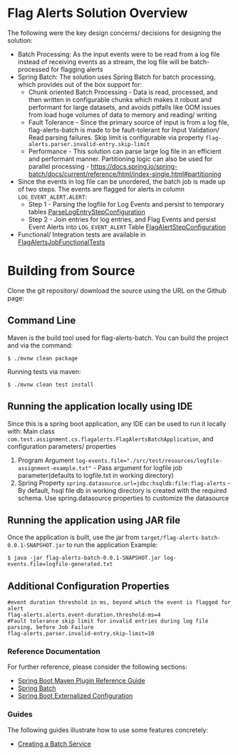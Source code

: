 # Flag Alerts Solution Overview
The following were the key design concerns/ decisions for designing the solution:

* Batch Processing: As the input events were to be read from a log file instead of receiving events as a stream, the log file will be batch-processed for flagging alerts
* Spring Batch: The solution uses Spring Batch for batch processing, which provides out of the box support for:
  * Chunk oriented Batch Processing - Data is read, processed, and then written in configurable chunks which makes it robust and performant for large datasets, and avoids pitfalls like OOM issues from load huge volumes of data to memory and reading/ writing
  * Fault Tolerance - Since the primary source of input is from a log file, flag-alerts-batch is made to be fault-tolerant for Input Validation/ Read parsing failures. Skip limit is configurable via property `flag-alerts.parser.invalid-entry.skip-limit`
  * Performance - This solution can parse large log file in an efficient and performant manner. Partitioning logic can also be used for parallel processing - https://docs.spring.io/spring-batch/docs/current/reference/html/index-single.html#partitioning
* Since the events in log file can be unordered, the batch job is made up of two steps. The events are flagged for alerts in column `LOG_EVENT_ALERT.ALERT`:
  * Step 1 - Parsing the logfile for Log Events and persist to temporary tables [ParseLogEntryStepConfiguration](src/main/java/com/test/assignment/cs/flagalerts/processing/parser/ParseLogEntryStepConfiguration.java)
  * Step 2 - Join entries for log entries, and Flag Events and persist Event Alerts into `LOG_EVENT_ALERT` Table [FlagAlertStepConfiguration](src/main/java/com/test/assignment/cs/flagalerts/processing/alerts/FlagAlertStepConfiguration.java)
* Functional/ Integration tests are available in [FlagAlertsJobFunctionalTests](src/test/java/com/test/assignment/cs/flagalerts/processing/FlagAlertsJobFunctionalTests.java)

# Building from Source

Clone the git repository/ download the source using the URL on the Github page:

## Command Line

Maven is the build tool used for flag-alerts-batch. You can build the project and via the command:

    $ ./mvnw clean package

Running tests via maven:

    $ ./mvnw clean test install

## Running the application locally using IDE

Since this is a spring boot application, any IDE can be used to run it locally with:
Main class `com.test.assignment.cs.flagalerts.FlagAlertsBatchApplication`, and configuration parameters/ properties

1. Program Argument `log-events.file="./src/test/resources/logfile-assignment-example.txt"` - Pass argument for logfile job parameter(defaults to logfile.txt in working directory)
2. Spring Property `spring.datasource.url=jdbc:hsqldb:file:flag-alerts` - By default, hsql file db in working directory is created with the required schema. Use spring.datasource properties to customize the datasource
 
## Running the application using JAR file

Once the application is built, use the jar from `target/flag-alerts-batch-0.0.1-SNAPSHOT.jar` to run the application
Example:

    $ java -jar flag-alerts-batch-0.0.1-SNAPSHOT.jar log-events.file=logfile-generated.txt

## Additional Configuration Properties
```
#event duration threshold in ms, beyond which the event is flagged for alert
flag-alerts.alerts.event-duration.threshold-ms=4
#Fault tolerance skip limit for invalid entries during log file parsing, before Job Failure
flag-alerts.parser.invalid-entry.skip-limit=10
```

### Reference Documentation
For further reference, please consider the following sections:

* [Spring Boot Maven Plugin Reference Guide](https://docs.spring.io/spring-boot/docs/2.4.4/maven-plugin/reference/html/)
* [Spring Batch](https://docs.spring.io/spring-boot/docs/2.4.4/reference/htmlsingle/#howto-batch-applications)
* [Spring Boot Externalized Configuration](https://docs.spring.io/spring-boot/docs/current/reference/html/spring-boot-features.html#boot-features-external-config)

### Guides
The following guides illustrate how to use some features concretely:

* [Creating a Batch Service](https://spring.io/guides/gs/batch-processing/)

